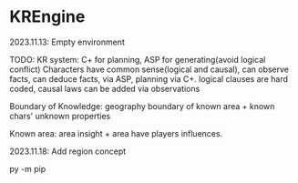 # KREngine

2023.11.13: Empty environment

TODO: KR system: C+ for planning, ASP for generating(avoid logical conflict)
Characters have common sense(logical and causal), can observe facts, can deduce facts, via ASP, planning via C+. logical clauses are hard coded, causal laws can be added via observations

Boundary of Knowledge: geography boundary of known area + known chars' unknown properties

Known area: area insight + area have players influences. 

2023.11.18: Add region concept

py -m pip